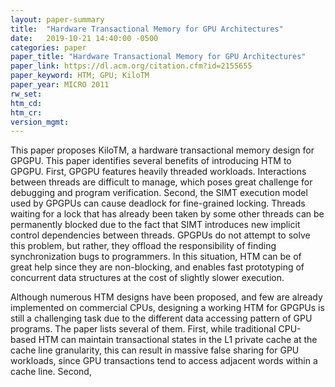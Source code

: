 ```yaml
---
layout: paper-summary
title:  "Hardware Transactional Memory for GPU Architectures"
date:   2019-10-21 14:40:00 -0500
categories: paper
paper_title: "Hardware Transactional Memory for GPU Architectures"
paper_link: https://dl.acm.org/citation.cfm?id=2155655
paper_keyword: HTM; GPU; KiloTM
paper_year: MICRO 2011
rw_set: 
htm_cd: 
htm_cr: 
version_mgmt: 
---
```


This paper proposes KiloTM, a hardware transactional memory design for GPGPU. This paper identifies several benefits
of introducing HTM to GPGPU. First, GPGPU features heavily threaded workloads. Interactions between threads are difficult
to manage, which poses great challenge for debugging and program verification. Second, the SIMT execution model used by 
GPGPUs can cause deadlock for fine-grained locking. Threads waiting for a lock that has already been taken by some other
threads can be permanently blocked due to the fact that SIMT introduces new implicit control dependencies between threads. 
GPGPUs do not attempt to solve this problem, but rather, they offload the responsibility of finding synchronization bugs 
to programmers. In this situation, HTM can be of great help since they are non-blocking, and enables fast prototyping
of concurrent data structures at the cost of slightly slower execution.

Although numerous HTM designs have been proposed, and few are already implemented on commercial CPUs, designing a working 
HTM for GPGPUs is still a challenging task due to the different data accessing pattern of GPU programs. The paper lists
several of them. First, while traditional CPU-based HTM can maintain transactional states in the L1 private cache at the 
cache line granularity, this can result in massive false sharing for GPU workloads, since GPU transactions tend to access 
adjacent words within a cache line. Second, 